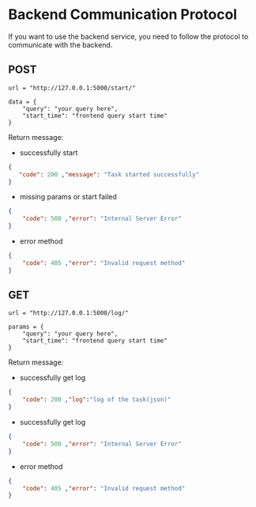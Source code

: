# Backend Communication Protocol
If you want to use the backend service, you need to follow the protocol to communicate with the backend.
## POST
```
url = "http://127.0.0.1:5000/start/"

data = {
    "query": "your query here",
    "start_time": "frontend query start time"
}
```
Return message:
* successfully start 
```json
{
   "code": 200 ,"message": "Task started successfully" 
}
```

* missing params or start failed
```json
{
    "code": 500 ,"error": "Internal Server Error"
}
```
* error method
```json
{
    "code": 405 ,"error": "Invalid request method"
}
```
## GET
```
url = "http://127.0.0.1:5000/log/"

params = {
    "query": "your query here",
    "start_time": "frontend query start time"
}
```
Return message:
* successfully get log
```json
{
    "code": 200 ,"log":"log of the task(json)"
}
```
* successfully get log
```json
{
    "code": 500 ,"error": "Internal Server Error"
}
```
* error method
```json
{
    "code": 405 ,"error": "Invalid request method"
}
```